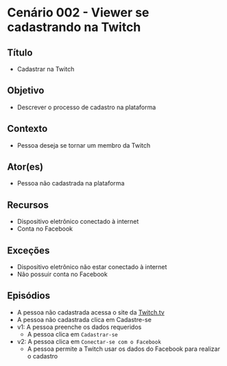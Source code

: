 # Cenário 002 - Viewer se cadastrando na Twitch

## Título
* Cadastrar na Twitch

## Objetivo
* Descrever o processo de cadastro na plataforma

## Contexto
* Pessoa deseja se tornar um membro da Twitch 

## Ator(es)
* Pessoa não cadastrada na plataforma

## Recursos
* Dispositivo eletrônico conectado à internet
* Conta no Facebook

## Exceções
* Dispositivo eletrônico não estar conectado à internet
* Não possuir conta no Facebook

## Episódios
* A pessoa não cadastrada acessa o site da [Twitch.tv](https://www.twitch.tv)
* A pessoa não cadastrada clica em Cadastre-se
* v1: A pessoa preenche os dados requeridos
    * A pessoa clica em ```Cadastrar-se```
* v2: A pessoa clica em ```Conectar-se com o Facebook```
    * A pessoa permite a Twitch usar os dados do Facebook para realizar o cadastro

